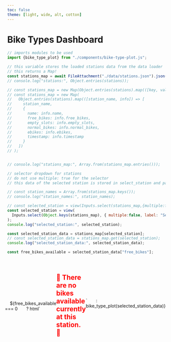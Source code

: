 ```yaml
---
toc: false
theme: [light, wide, alt, cotton]
---
```

<!-- PROVIDED: This controls the theme of the page! [OPTIONAL] Feel free to change and play around with the theme to find one you like for this page! -->
<!-- HINT: Reference the documentation given in the instructions! -->


<!-- PROVIDED: Header/Page Title -->
# Bike Types Dashboard



<!-- PROVIDED Code: Imports the component used for this page's visualization. -->

```js
// imports modules to be used
import {bike_type_plot} from "./components/bike-type-plot.js";
```

<!-- CHALLENGE 4.1 -->
<!-- YOUR TURN: Add code to load the data from stations.json.js-->
<!-- HINT: Use a FileAttachment like we did in Lab 2: Observable Dashboard! -->
<!-- Imports the data from the stations data loader -->
```js
// this variable stores the loaded stations data from the data loader
// this returns a Map!
const stations_map = await FileAttachment("./data/stations.json").json();
// console.log("stations:", Object.entries(stations));

// const stations_map = new Map(Object.entries(stations).map(([key, value]) => [key, value]));
// const stations_map = new Map(
//   Object.entries(stations).map(([station_name, info]) => [
//     station_name,
//     {
//       name: info.name,
//       free_bikes: info.free_bikes,
//       empty_slots: info.empty_slots,
//       normal_bikes: info.normal_bikes,
//       ebikes: info.ebikes,
//       timestamp: info.timestamp
//     }
//   ])
// );


// console.log("stations_map:", Array.from(stations_map.entries()));
```


<!-- CHALLENGE 4.2 -->
<!-- YOUR TURN: Add code to create a dropdown/selector for all the stations in the network -->
<!-- HINT: Reference the documentation given in the instructions! -->
```js
// selector dropdown for stations
// do not use multiple: true for the selector
// this data of the selected station is stored in select_station and passed into bike-type-plot.js component for visualization!

// const station_names = Array.from(stations_map.keys());
// console.log("station_names:", station_names);

// const selected_station = view(Inputs.select(stations_map,{multiple:false, label:"Select a Station: "}));
const selected_station = view(
  Inputs.select(Object.keys(stations_map), { multiple:false, label: "Select a Station:" })
);
console.log("selected_station:", selected_station);
```



<!-- PROVIDED code: Displays the visualization you made in bike-type-plot.js.-->

```js
const selected_station_data = stations_map[selected_station];
// const selected_station_data = stations_map.get(selected_station);
console.log("selected_station_data:", selected_station_data);
```

```js
const free_bikes_available = selected_station_data["free_bikes"];
```

<div class="grid grid-cols-1">
  <div class="card" style="display: flex; justify-content: center; align-items: center;">
  <!-- conditionally displays a message or a visualization depending on bike availability at selected station -->
    ${free_bikes_available === 0 
      ? html`<h2 style="color: red;"> 🚫 There are no bikes available currently at this station. 🚫</h2>`
      : bike_type_plot(selected_station_data)}

  </div>
</div>
